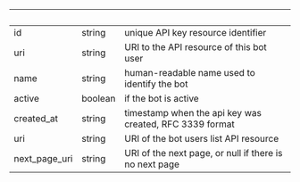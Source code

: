 <!-- Code generated for API Clients. DO NOT EDIT. -->

| &nbsp;        | &nbsp;  | &nbsp;                                                  |
| ------------- | ------- | ------------------------------------------------------- |
| id            | string  | unique API key resource identifier                      |
| uri           | string  | URI to the API resource of this bot user                |
| name          | string  | human-readable name used to identify the bot            |
| active        | boolean | if the bot is active                                    |
| created_at    | string  | timestamp when the api key was created, RFC 3339 format |
| uri           | string  | URI of the bot users list API resource                  |
| next_page_uri | string  | URI of the next page, or null if there is no next page  |
